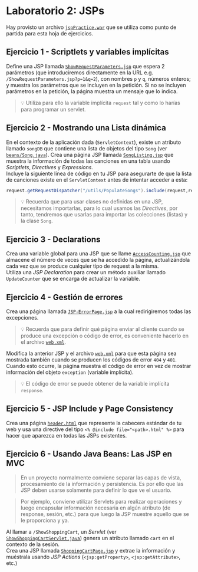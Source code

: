 # Laboratorio 2: JSPs
Hay provisto un archivo [`jspPractice.war`](jspPractice.war) que se utiliza como punto de partida para esta hoja de ejercicios.


## Ejercicio 1 - Scriptlets y variables implícitas

Define una JSP llamada [`ShowRequestParameters.jsp`](jspPractice/src/main/webapp/ShowRequestParameters.jsp) que espera 2 parámetros (que introduciremos directamente en la URL e.g. `/ShowRequestParameters.jsp?p=1&q=2`), con nombres `p` y `q`, números enteros; y muestra los parámetros que se incluyen en la petición. Si no se incluyen parámetros en la petición, la página muestra un mensaje que lo indica.

> 💡 Utiliza para ello la variable implícita `request` tal y como lo harías para programar un servlet.


## Ejercicio 2 - Mostrando una Lista dinámica
En el contexto de la aplicación dada (`ServletContext`), existe un atributo llamado `songDB` que contiene una lista de objetos del tipo `Song` (ver [`beans/Song.java`](jspPractice/src/main/java/beans/Song.java)). Crea una página JSP llamada [`SongListing.jsp`](jspPractice/src/main/webapp/SongListing.jsp) que muestra la información de todas las canciones en una tabla usando _Scriptlets_, _Directives_ y _Expressions_.  
Incluye la siguiente línea de código en tu JSP para asegurarte de que la lista de canciones existe en el
`ServletContext` antes de intentar acceder a esta:
```java
request.getRequestDispatcher("/utils/PopulateSongs").include(request,response);
```

> 💡 Recuerda que para usar clases no definidas en una JSP, necesitamos importarlas, para lo cual usamos las _Directives_, por tanto, tendremos que usarlas para importar las colecciones (listas) y la clase `Song`.


## Ejercicio 3 - Declarations

Crea una variable global para una JSP que se llame [`AccessCounting.jsp`](jspPractice/src/main/webapp/AccessCounting.jsp) que almacene el número de veces que se ha accedido la página, actualizándola cada vez que se produce cualquier tipo de request a la misma.  
Utiliza una _JSP Declaration_ para crear un método auxiliar llamado `UpdateCounter` que se encarga de actualizar la variable.


## Ejercicio 4 - Gestión de errores

Crea una página llamada [`JSP-ErrorPage.jsp`](jspPractice/src/main/webapp/JSP-ErrorPage.jsp) a la cual redirigiremos todas las excepciones.

>💡 Recuerda que para definir qué página enviar al cliente cuando se produce una excepción o código de error, es conveniente hacerlo en el archivo [`web.xml`](jspPractice/src/main/webapp/WEB-INF/web.xml).

Modifica la anterior JSP y el archivo [`web.xml`](jspPractice/src/main/webapp/WEB-INF/web.xml) para que esta página sea mostrada también cuando se producen los códigos de error `404` y `401`. Cuando esto ocurre, la página muestra el código de error en vez de mostrar información del objeto `exception` (variable implícita).

> 💡 El código de error se puede obtener de la variable implícita `response`.


## Ejercicio 5 - JSP Include y Page Consistency
Crea una página [`header.html`](jspPractice/src/main/webapp/header.html) que represente la cabecera estándar de tu web y usa una directive del tipo
`<% @include file="<path>.html" %>` para hacer que aparezca en todas las JSPs existentes.


## Ejercicio 6 - Usando Java Beans: Las JSP en MVC
> En un proyecto normalmente conviene separar las capas de vista, procesamiento de la información y persistencia. Es por ello que las JSP deben usarse solamente para definir lo que ve el usuario.

> Por ejemplo, conviene utilizar Servlets para realizar operaciones y luego encapsular información necesaria en algún atributo (de response, sesión, etc.) para que luego la JSP muestre aquello que se le proporciona y ya.

Al llamar a `/ShowShoppingCart`, un _Servlet_ (ver [`ShowShoppingCartServlet.java`](jspPractice/src/main/java/servlets/ShowShoppingCartServlet.java)) genera un atributo llamado `cart` en el contexto de la sesión.  
Crea una JSP llamada [`ShoppingCartPage.jsp`](jspPractice/src/main/webapp/ShoppingCartPage.jsp) y extrae la información y muéstrala usando _JSP Actions_ (`<jsp:getProperty>`, `<jsp:getAttribute>`, etc.)
